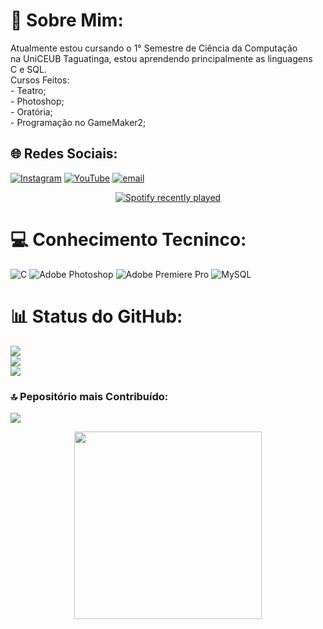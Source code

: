 # 💫 Sobre Mim:
Atualmente estou cursando o 1° Semestre de Ciência da Computação<br>na UniCEUB Taguatinga, estou aprendendo principalmente as linguagens<br>C e SQL.<br>Cursos Feitos:<br> - Teatro;<br> - Photoshop;<br> - Oratória;<br> - Programação no GameMaker2;


## 🌐 Redes Sociais:
[![Instagram](https://img.shields.io/badge/Instagram-%23E4405F.svg?logo=Instagram&logoColor=white)](https://instagram.com/@m00nts_) [![YouTube](https://img.shields.io/badge/YouTube-%23FF0000.svg?logo=YouTube&logoColor=white)](https://youtube.com/@@moooonts) [![email](https://img.shields.io/badge/Email-D14836?logo=gmail&logoColor=white)](mailto:murilo.monteiro@sempreceub.com)

<div align="center">
  <a href="https://open.spotify.com/user/zzv16k8hs518mfe8sg0xamlan">
    <img src="https://spotify-recently-played-readme.vercel.app/api?user=zzv16k8hs518mfe8sg0xamlan&count=5" alt="Spotify recently played"  />
  </a>
</div>

###

# 💻 Conhecimento Tecninco:
![C](https://img.shields.io/badge/c-%2300599C.svg?style=flat&logo=c&logoColor=white) ![Adobe Photoshop](https://img.shields.io/badge/adobe%20photoshop-%2331A8FF.svg?style=flat&logo=adobe%20photoshop&logoColor=white) ![Adobe Premiere Pro](https://img.shields.io/badge/Adobe%20Premiere%20Pro-9999FF.svg?style=flat&logo=Adobe%20Premiere%20Pro&logoColor=white) ![MySQL](https://img.shields.io/badge/mysql-4479A1.svg?style=flat&logo=mysql&logoColor=white)
# 📊 Status do GitHub:
![](https://github-readme-stats.vercel.app/api?username=Monts-30&theme=dark&hide_border=false&include_all_commits=false&count_private=false)<br/>
![](https://nirzak-streak-stats.vercel.app/?user=Monts-30&theme=dark&hide_border=false)<br/>
![](https://github-readme-stats.vercel.app/api/top-langs/?username=Monts-30&theme=dark&hide_border=false&include_all_commits=false&count_private=false&layout=compact)

### 🔝 Pepositório mais Contribuído:
![](https://github-contributor-stats.vercel.app/api?username=Monts-30&limit=5&theme=dark&combine_all_yearly_contributions=true)

<div align="center">
  <img height="300" src="https://i.pinimg.com/originals/bd/ec/4b/bdec4b1e34dc84a380e58f596766182d.gif"  />
</div>

###
